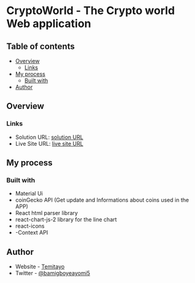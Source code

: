 # CryptoWorld - The Crypto world Web application



## Table of contents

- [Overview](#overview)
  - [Links](#links)
- [My process](#my-process)
  - [Built with](#built-with)
- [Author](#author)




## Overview



### Links

- Solution URL: [solution URL](https://github.com/Aycom366/crypto)
- Live Site URL: [live site URL](https://crypto-beryl.vercel.app//)

## My process

### Built with

- Material Ui
- coinGecko API (Get update and Informations about coins used in the APP)
- React html parser library
- react-chart-js-2 library for the line chart
- react-icons
- -Context API



## Author

- Website - [Temitayo](https://temitayo-portfolio.vercel.app/)
- Twitter - [@bamigboyeayomi5](https://twitter.com/bamigboyeayomi5)

